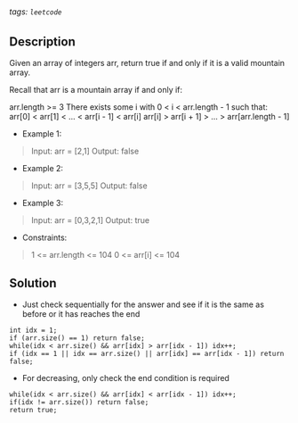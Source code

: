 #
###### tags: `leetcode`
## Description
Given an array of integers arr, return true if and only if it is a valid mountain array.

Recall that arr is a mountain array if and only if:

arr.length >= 3
There exists some i with 0 < i < arr.length - 1 such that:
arr[0] < arr[1] < ... < arr[i - 1] < arr[i] 
arr[i] > arr[i + 1] > ... > arr[arr.length - 1]

- Example 1:

>Input: arr = [2,1]
Output: false

- Example 2:

>Input: arr = [3,5,5]
Output: false

- Example 3:

>Input: arr = [0,3,2,1]
Output: true

- Constraints:

>1 <= arr.length <= 104
0 <= arr[i] <= 104

## Solution
- Just check sequentially for the answer and see if it is the same as before or it has reaches the end
```cpp=
int idx = 1;
if (arr.size() == 1) return false;
while(idx < arr.size() && arr[idx] > arr[idx - 1]) idx++;
if (idx == 1 || idx == arr.size() || arr[idx] == arr[idx - 1]) return false;
```
- For decreasing, only check the end condition is required
```cpp=
while(idx < arr.size() && arr[idx] < arr[idx - 1]) idx++;
if(idx != arr.size()) return false;
return true;
```